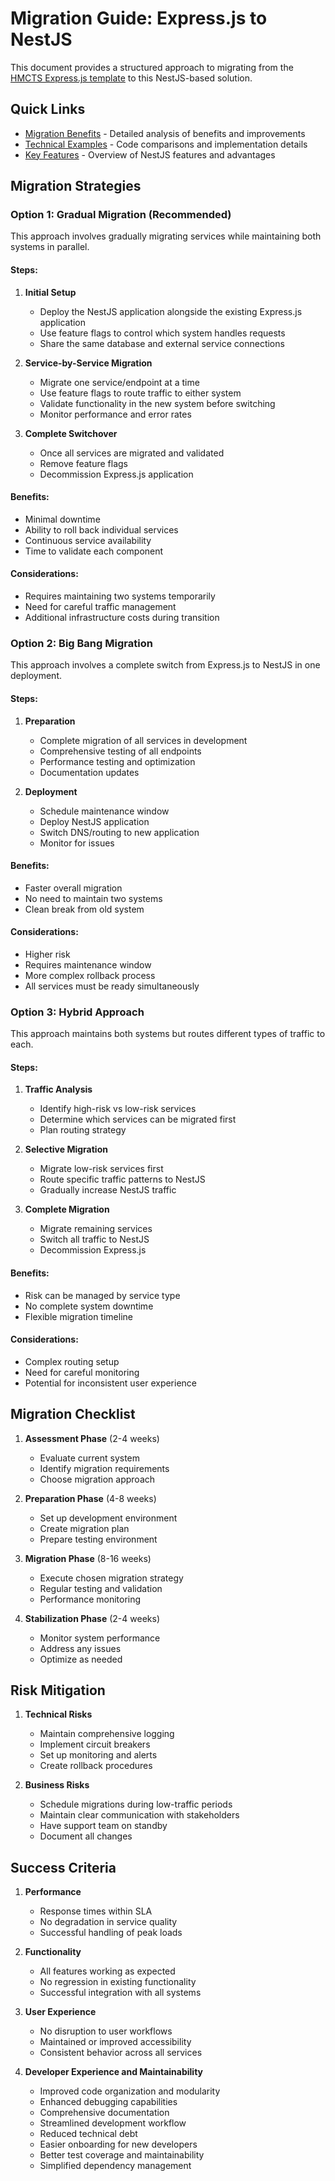 # Migration Guide: Express.js to NestJS

This document provides a structured approach to migrating from the [HMCTS Express.js template](https://github.com/hmcts/expressjs-template) to this NestJS-based solution.

## Quick Links
- [Migration Benefits](./migration-benefits.md) - Detailed analysis of benefits and improvements
- [Technical Examples](./technical-migration-examples.md) - Code comparisons and implementation details
- [Key Features](./KEYFEATURES.md) - Overview of NestJS features and advantages

## Migration Strategies

### Option 1: Gradual Migration (Recommended)

This approach involves gradually migrating services while maintaining both systems in parallel.

#### Steps:
1. **Initial Setup**
   - Deploy the NestJS application alongside the existing Express.js application
   - Use feature flags to control which system handles requests
   - Share the same database and external service connections

2. **Service-by-Service Migration**
   - Migrate one service/endpoint at a time
   - Use feature flags to route traffic to either system
   - Validate functionality in the new system before switching
   - Monitor performance and error rates

3. **Complete Switchover**
   - Once all services are migrated and validated
   - Remove feature flags
   - Decommission Express.js application

#### Benefits:
- Minimal downtime
- Ability to roll back individual services
- Continuous service availability
- Time to validate each component

#### Considerations:
- Requires maintaining two systems temporarily
- Need for careful traffic management
- Additional infrastructure costs during transition

### Option 2: Big Bang Migration

This approach involves a complete switch from Express.js to NestJS in one deployment.

#### Steps:
1. **Preparation**
   - Complete migration of all services in development
   - Comprehensive testing of all endpoints
   - Performance testing and optimization
   - Documentation updates

2. **Deployment**
   - Schedule maintenance window
   - Deploy NestJS application
   - Switch DNS/routing to new application
   - Monitor for issues

#### Benefits:
- Faster overall migration
- No need to maintain two systems
- Clean break from old system

#### Considerations:
- Higher risk
- Requires maintenance window
- More complex rollback process
- All services must be ready simultaneously

### Option 3: Hybrid Approach

This approach maintains both systems but routes different types of traffic to each.

#### Steps:
1. **Traffic Analysis**
   - Identify high-risk vs low-risk services
   - Determine which services can be migrated first
   - Plan routing strategy

2. **Selective Migration**
   - Migrate low-risk services first
   - Route specific traffic patterns to NestJS
   - Gradually increase NestJS traffic

3. **Complete Migration**
   - Migrate remaining services
   - Switch all traffic to NestJS
   - Decommission Express.js

#### Benefits:
- Risk can be managed by service type
- No complete system downtime
- Flexible migration timeline

#### Considerations:
- Complex routing setup
- Need for careful monitoring
- Potential for inconsistent user experience

## Migration Checklist

1. **Assessment Phase** (2-4 weeks)
   - Evaluate current system
   - Identify migration requirements
   - Choose migration approach

2. **Preparation Phase** (4-8 weeks)
   - Set up development environment
   - Create migration plan
   - Prepare testing environment

3. **Migration Phase** (8-16 weeks)
   - Execute chosen migration strategy
   - Regular testing and validation
   - Performance monitoring

4. **Stabilization Phase** (2-4 weeks)
   - Monitor system performance
   - Address any issues
   - Optimize as needed

## Risk Mitigation

1. **Technical Risks**
   - Maintain comprehensive logging
   - Implement circuit breakers
   - Set up monitoring and alerts
   - Create rollback procedures

2. **Business Risks**
   - Schedule migrations during low-traffic periods
   - Maintain clear communication with stakeholders
   - Have support team on standby
   - Document all changes

## Success Criteria

1. **Performance**
   - Response times within SLA
   - No degradation in service quality
   - Successful handling of peak loads

2. **Functionality**
   - All features working as expected
   - No regression in existing functionality
   - Successful integration with all systems

3. **User Experience**
   - No disruption to user workflows
   - Maintained or improved accessibility
   - Consistent behavior across all services

4. **Developer Experience and Maintainability**
   - Improved code organization and modularity
   - Enhanced debugging capabilities
   - Comprehensive documentation
   - Streamlined development workflow
   - Reduced technical debt
   - Easier onboarding for new developers
   - Better test coverage and maintainability
   - Simplified dependency management 